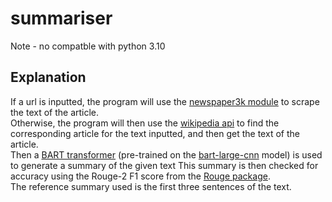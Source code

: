 # summariser

Note - no compatble with python 3.10

## Explanation

If a url is inputted, the program will use the [newspaper3k module](https://pypi.org/project/newspaper3k/) to scrape the text of the article.\
Otherwise, the program will then use the [wikipedia api](https://github.com/martin-majlis/Wikipedia-API/) to find the corresponding article for the text inputted, and then get the text of the article.\
Then a [BART transformer](https://arxiv.org/pdf/1910.13461.pdf) (pre-trained on the [bart-large-cnn](https://huggingface.co/facebook/bart-large-cnn) model) is used to generate a summary of the given text
This summary is then checked for accuracy using the Rouge-2 F1 score from the [Rouge package](https://aclanthology.org/W04-1013.pdf).\
The reference summary used is the first three sentences of the text.
